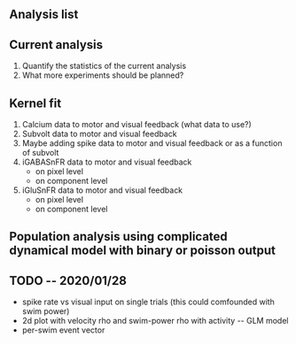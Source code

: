 ## Analysis list

## Current analysis
1. Quantify the statistics of the current analysis
2. What more experiments should be planned?

## Kernel fit
1. Calcium data to motor and visual feedback (what data to use?)
2. Subvolt data to motor and visual feedback
3. Maybe adding spike data to motor and visual feedback or as a function of subvolt
4. iGABASnFR data to motor and visual feedback
    * on pixel level
    * on component level
5. iGluSnFR data to motor and visual feedback
    * on pixel level
    * on component level


## Population analysis using complicated dynamical model with binary or poisson output


## TODO -- 2020/01/28
* spike rate vs visual input on single trials (this could comfounded with swim power)
* 2d plot with velocity rho and swim-power rho with activity -- GLM model
* per-swim event vector